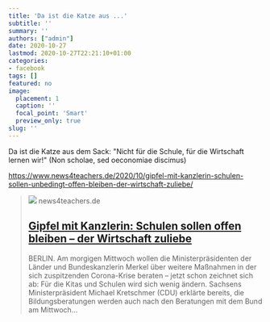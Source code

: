 ```yaml
---
title: 'Da ist die Katze aus ...'
subtitle: ''
summary: ''
authors: ["admin"]
date: 2020-10-27
lastmod: 2020-10-27T22:21:10+01:00
categories:
- facebook
tags: []
featured: no
image:
  placement: 1
  caption: ''
  focal_point: 'Smart'
  preview_only: true
slug: ''
---
```

Da ist die Katze aus dem Sack: "Nicht für die Schule, für die Wirtschaft lernen wir!" (Non scholae, sed oeconomiae discimus)

https://www.news4teachers.de/2020/10/gipfel-mit-kanzlerin-schulen-sollen-unbedingt-offen-bleiben-der-wirtschaft-zuliebe/
> [![](https://www.news4teachers.de/wp-content/uploads/MerkelMaske3-e1603813317428.jpg)](https://www.news4teachers.de/2020/10/gipfel-mit-kanzlerin-schulen-sollen-unbedingt-offen-bleiben-der-wirtschaft-zuliebe/)
> news4teachers.de
> ## [Gipfel mit Kanzlerin: Schulen sollen offen bleiben – der Wirtschaft zuliebe](https://www.news4teachers.de/2020/10/gipfel-mit-kanzlerin-schulen-sollen-unbedingt-offen-bleiben-der-wirtschaft-zuliebe/)
>
>BERLIN. Am morgigen Mittwoch wollen die Ministerpräsidenten der Länder und Bundeskanzlerin Merkel über weitere Maßnahmen in der sich zuspitzenden Corona-Krise beraten – jetzt schon zeichnet sich ab: Für die Kitas und Schulen wird sich wenig ändern. Sachsens Ministerpräsident Michael Kretschmer (CDU) erklärte bereits, die Bildungsberatungen werden auch nach den Beratungen mit dem Bund am Mittwoch...

